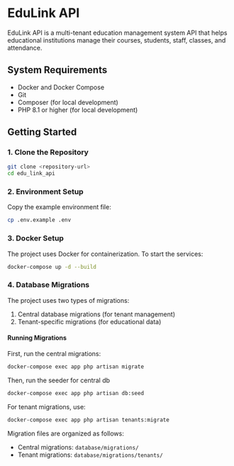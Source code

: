 # EduLink API

EduLink API is a multi-tenant education management system API that helps educational institutions manage their courses, students, staff, classes, and attendance.

## System Requirements

-   Docker and Docker Compose
-   Git
-   Composer (for local development)
-   PHP 8.1 or higher (for local development)

## Getting Started

### 1. Clone the Repository

```bash
git clone <repository-url>
cd edu_link_api
```

### 2. Environment Setup

Copy the example environment file:

```bash
cp .env.example .env
```

### 3. Docker Setup

The project uses Docker for containerization. To start the services:

```bash
docker-compose up -d --build
```

### 4. Database Migrations

The project uses two types of migrations:

1. Central database migrations (for tenant management)
2. Tenant-specific migrations (for educational data)

#### Running Migrations

First, run the central migrations:

```bash
docker-compose exec app php artisan migrate
```

Then, run the seeder for central db

```bash
docker-compose exec app php artisan db:seed
```

For tenant migrations, use:

```bash
docker-compose exec app php artisan tenants:migrate
```

Migration files are organized as follows:

-   Central migrations: `database/migrations/`
-   Tenant migrations: `database/migrations/tenants/`
